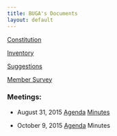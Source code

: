 ```yaml
---
title: BUGA's Documents
layout: default
---
```


[Constitution](https://docs.google.com/document/d/1A_Qs6Qx0mlKmrXn0i15uLQP3ANa9emlPOTD9I3aMUdQ/edit?usp=sharing)

[Inventory](https://docs.google.com/spreadsheets/d/1-fLN2EfmmMHlyT_aunPii0Lph_epPkLN2UcKMdt3FWc/edit?usp=sharing)

[Suggestions](https://docs.google.com/spreadsheets/d/1i8K2gh1nDiJwSB3wdqVAwyCAvkM0krKD1azrp3cSMFE/edit?usp=sharing)

[Member Survey](https://docs.google.com/forms/d/1iAJYumQGR-6GML70MTfZ1q9XztjcQZUrXgF_BCVTid8/viewform?usp=send_form)

### Meetings:

- August 31, 2015 
[Agenda](https://docs.google.com/document/d/1_kXRmKc7XpVVsCCA9zrhJt059LbgaMjUfW1wUs30au0/edit?usp=sharing)
[Minutes](https://docs.google.com/document/d/1faKD6F5phvfahtd0FLneg21x6NXDp6Uc4nePIYg-0ZI/edit?usp=sharing)

- October 9, 2015 
[Agenda](https://docs.google.com/document/d/1HRre_P1zzh07sFTuDLuhIwDF8e-y343gUdxTWO2kAYc/edit?usp=sharing)
Minutes
